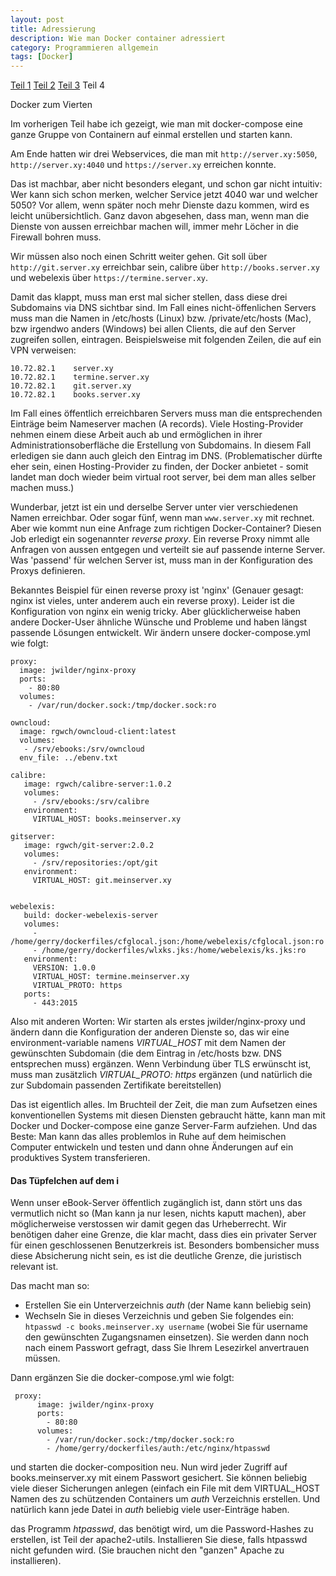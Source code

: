```yaml
---
layout: post
title: Adressierung
description: Wie man Docker container adressiert
category: Programmieren allgemein
tags: [Docker]
---
```


[Teil 1](/2015/06/Docker) [Teil 2](/2015/07/Docker2) [Teil 3](/2015/07/Docker3) Teil 4

Docker zum Vierten 

Im vorherigen Teil habe ich gezeigt, wie man mit docker-compose eine ganze Gruppe von Containern auf einmal erstellen
und starten kann. 

Am Ende hatten wir drei Webservices, die man mit `http://server.xy:5050`, `http://server.xy:4040` und `https://server.xy` 
erreichen konnte.

Das ist machbar, aber nicht besonders elegant, und schon gar nicht intuitiv: Wer kann sich schon merken, welcher Service jetzt 4040 war und welcher 5050?
Vor allem, wenn später noch mehr Dienste dazu kommen, wird es leicht unübersichtlich. Ganz davon abgesehen, dass man,
wenn man die Dienste von aussen erreichbar machen will, immer mehr Löcher in die Firewall bohren muss.

Wir müssen also noch einen Schritt weiter gehen. Git soll über `http://git.server.xy` erreichbar sein, calibre über
`http://books.server.xy` und webelexis über `https://termine.server.xy`.

Damit das klappt, muss man erst mal sicher stellen, dass diese drei Subdomains via DNS sichtbar sind. Im Fall eines
nicht-öffenlichen Servers muss man die Namen in /etc/hosts (Linux) bzw. /private/etc/hosts (Mac), bzw irgendwo anders (Windows)
 bei allen Clients, die auf den Server zugreifen sollen, eintragen. Beispielsweise mit folgenden Zeilen, die auf ein VPN verweisen:
 
    10.72.82.1    server.xy 
    10.72.82.1    termine.server.xy
    10.72.82.1    git.server.xy
    10.72.82.1    books.server.xy
    
Im Fall eines öffentlich erreichbaren Servers muss man die entsprechenden Einträge beim Nameserver machen (A records).
Viele Hosting-Provider nehmen einem diese Arbeit auch ab und ermöglichen in ihrer Administrationsoberfläche die Erstellung von
Subdomains. In diesem Fall erledigen sie dann auch gleich den Eintrag im DNS. (Problematischer dürfte eher sein, einen
Hosting-Provider zu finden, der Docker anbietet - somit landet man doch wieder beim virtual root server, bei dem man
alles selber machen muss.)

Wunderbar, jetzt ist ein und derselbe Server unter vier verschiedenen Namen erreichbar. Oder sogar fünf, wenn man 
`www.server.xy` mit rechnet. Aber wie kommt nun eine Anfrage zum richtigen Docker-Container? Diesen Job erledigt
ein sogenannter *reverse proxy*. Ein reverse Proxy nimmt alle Anfragen von aussen entgegen und verteilt sie auf passende
interne Server. Was 'passend' für welchen Server ist, muss man in der Konfiguration des Proxys definieren.

Bekanntes Beispiel für einen reverse proxy ist 'nginx' (Genauer gesagt: nginx ist vieles, unter anderem auch ein reverse proxy).
Leider ist die Konfiguration von nginx ein wenig tricky. Aber glücklicherweise haben andere Docker-User ähnliche
Wünsche und Probleme und haben längst passende Lösungen entwickelt. Wir ändern unsere docker-compose.yml wie folgt:

    proxy:
      image: jwilder/nginx-proxy
      ports:
        - 80:80
      volumes:
        - /var/run/docker.sock:/tmp/docker.sock:ro
    
    owncloud:
      image: rgwch/owncloud-client:latest
      volumes: 
       - /srv/ebooks:/srv/owncloud
      env_file: ../ebenv.txt
    
    calibre:
       image: rgwch/calibre-server:1.0.2
       volumes: 
         - /srv/ebooks:/srv/calibre
       environment:
         VIRTUAL_HOST: books.meinserver.xy
    
    gitserver:
       image: rgwch/git-server:2.0.2
       volumes:
         - /srv/repositories:/opt/git
       environment:
         VIRTUAL_HOST: git.meinserver.xy
    
    
    webelexis:
       build: docker-webelexis-server
       volumes: 
         - /home/gerry/dockerfiles/cfglocal.json:/home/webelexis/cfglocal.json:ro
         - /home/gerry/dockerfiles/wlxks.jks:/home/webelexis/ks.jks:ro
       environment:
         VERSION: 1.0.0
         VIRTUAL_HOST: termine.meinserver.xy
         VIRTUAL_PROTO: https
       ports:
         - 443:2015
        

Also mit anderen Worten: Wir starten als erstes jwilder/nginx-proxy und ändern dann die Konfiguration der anderen 
Dienste so, das wir eine environment-variable namens *VIRTUAL_HOST* mit dem Namen der gewünschten Subdomain (die
dem Eintrag in /etc/hosts bzw. DNS entsprechen muss) ergänzen. Wenn Verbindung über TLS erwünscht ist, muss man
zusätzlich *VIRTUAL_PROTO: https* ergänzen (und natürlich die zur Subdomain passenden Zertifikate bereitstellen)

Das ist eigentlich alles. Im Bruchteil der Zeit, die man zum Aufsetzen eines konventionellen Systems mit diesen Diensten gebraucht hätte, 
kann man mit Docker und Docker-compose eine ganze Server-Farm aufziehen. Und das Beste: Man kann das alles problemlos
in Ruhe auf dem heimischen Computer entwickeln und testen und dann ohne Änderungen auf ein produktives System transferieren.

#### Das Tüpfelchen auf dem i

Wenn unser eBook-Server öffentlich zugänglich ist, dann stört uns das vermutlich nicht so (Man kann ja nur lesen, nichts kaputt machen), 
aber möglicherweise verstossen wir damit gegen das Urheberrecht. Wir benötigen daher eine Grenze, die klar macht, dass
dies ein privater Server für einen geschlossenen Benutzerkreis ist. Besonders bombensicher muss diese Absicherung nicht sein, es
ist die deutliche Grenze, die juristisch relevant ist.

Das macht man so:

* Erstellen Sie ein Unterverzeichnis *auth* (der Name kann beliebig sein)
* Wechseln Sie in dieses Verzeichnis und geben Sie folgendes ein: `htpasswd -c books.meinserver.xy username` (wobei Sie
für username den gewünschten Zugangsnamen einsetzen). Sie werden dann noch nach einem Passwort gefragt, dass Sie Ihrem
Lesezirkel anvertrauen müssen.

Dann ergänzen Sie die docker-compose.yml wie folgt:
    
     proxy:
          image: jwilder/nginx-proxy
          ports:
            - 80:80
          volumes:
            - /var/run/docker.sock:/tmp/docker.sock:ro
            - /home/gerry/dockerfiles/auth:/etc/nginx/htpasswd
            
und starten die docker-composition neu. Nun wird jeder Zugriff auf books.meinserver.xy mit einem Passwort gesichert. Sie
können beliebig viele dieser Sicherungen anlegen (einfach ein File mit dem VIRTUAL_HOST Namen des zu schützenden Containers
um *auth* Verzeichnis erstellen. Und natürlich kann jede Datei in *auth* beliebig viele user-Einträge haben.

das Programm *htpasswd*, das benötigt wird, um die Password-Hashes zu erstellen, ist Teil der apache2-utils. Installieren Sie
diese, falls htpasswd nicht gefunden wird. (Sie brauchen nicht den "ganzen" Apache zu installieren).
